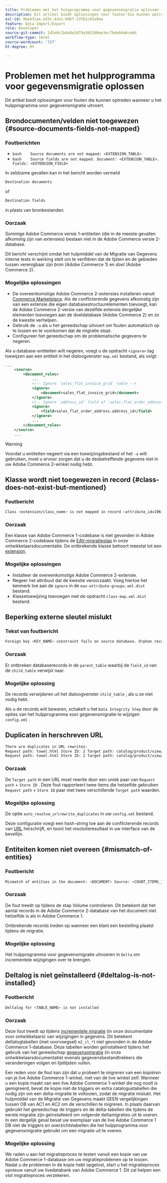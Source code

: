 ```yaml
---
title: Problemen met het hulpprogramma voor gegevensmigratie oplossen
description: Dit artikel biedt oplossingen voor fouten die kunnen optreden wanneer u het hulpprogramma voor gegevensmigratie uitvoert.
exl-id: 9beb31ae-ed3c-42e1-b0bf-33fb1c91e0ea
feature: Data Import/Export
role: Developer
source-git-commit: 1d2e0c1b4a8e3d79a362500ee3ec7bde84a6ce0d
workflow-type: tm+mt
source-wordcount: '727'
ht-degree: 0%

---
```


# Problemen met het hulpprogramma voor gegevensmigratie oplossen

Dit artikel biedt oplossingen voor fouten die kunnen optreden wanneer u het hulpprogramma voor gegevensmigratie uitvoert.

## Brondocumenten/velden niet toegewezen {#source-documents-fields-not-mapped}

### Foutberichten

* ```bash    Source documents are not mapped: <EXTENSION_TABLE>    ```
* ```bash    Source fields are not mapped. Document: <EXTENSION_TABLE>. Fields: <EXTENSION_FIELD>    ```

In zeldzame gevallen kan in het bericht worden vermeld

```bash
Destination documents
```

of

```bash
Destination fields
```

in plaats van bronbestanden.

### Oorzaak

Sommige Adobe Commerce versie 1-entiteiten (die in de meeste gevallen afkomstig zijn van extensies) bestaan niet in de Adobe Commerce versie 2-database.

Dit bericht verschijnt omdat het hulpmiddel van de Migratie van Gegevens interne tests in werking stelt om te verifiëren dat de lijsten en de gebieden tussen verenigbaar zijn *bron* (Adobe Commerce 1) en *doel* (Adobe Commerce 2).

### Mogelijke oplossingen

* De overeenkomstige Adobe Commerce 2-extensies installeren vanuit [Commerce Marketplace](https://marketplace.magento.com/).     Als de conflicterende gegevens afkomstig zijn van een extensie die eigen databasestructuurelementen toevoegt, kan de Adobe Commerce 2-versie van dezelfde extensie dergelijke elementen toevoegen aan de doeldatabase (Adobe Commerce 2) en zo de kwestie verhelpen.
* Gebruik de `-a` als u het gereedschap uitvoert om fouten automatisch op te lossen en te voorkomen dat de migratie stopt.
* Configureer het gereedschap om de problematische gegevens te negeren.

Als u database-entiteiten wilt negeren, voegt u de opdracht `<ignore>` tag toewijzen aan een entiteit in het dialoogvenster `map.xml` bestand, als volgt:

```xml
...
    <source>
        <document_rules>
            ...
            <!-- Ignore `sales_flat_invoice_grid` table -->
            <ignore>
                <document>sales_flat_invoice_grid</document>
            </ignore>
            <!-- Ignore `address_id` field of `sales_flat_order_address` table -->
            <ignore>
                <field>sales_flat_order_address.address_id</field>
            </ignore>
            ...
        </document_rules>
    </source>
    ...
```

>[!WARNING]
>
>Voordat u entiteiten negeert via een toewijzingsbestand of het `-a` wilt gebruiken, moet u ervoor zorgen dat u de desbetreffende gegevens niet in uw Adobe Commerce 2-winkel nodig hebt.

## Klasse wordt niet toegewezen in record {#class-does-not-exist-but-mentioned}

### Foutbericht

```bash
Class <extension/class_name> is not mapped in record <attribute_id=196>
```

### Oorzaak

Een klasse van Adobe Commerce 1-codebase is niet gevonden in Adobe Commerce 2-codebase tijdens de [EAV-migratiestap](https://devdocs.magento.com/guides/v2.3/migration/migration-tool-internal-spec.html#eav) in onze ontwikkelaarsdocumentatie. De ontbrekende klasse behoort meestal tot een [extension](https://glossary.magento.com/extension).

### Mogelijke oplossingen

* Installeer de overeenkomstige Adobe Commerce 2-extensie.
* Negeer het attribuut dat de kwestie veroorzaakt.    Voeg hiertoe het kenmerk toe aan de `ignore` in de `eav-attribute-groups.xml.dist` bestand.
* Klassetoewijzing toevoegen met de opdracht `class-map.xml.dist` bestand.

## Beperking externe sleutel mislukt

### Tekst van foutbericht

```bash
Foreign key <KEY_NAME> constraint fails on source database. Orphan records id: <id_1>, <id_2> from <child_table>.<field_id> has no referenced records in <parent_table>
```

### Oorzaak

Er ontbreken databaserecords in de `parent_table` waarbij de `field_id` van de `child_table` verwijst naar.

### Mogelijke oplossing

De records verwijderen uit het dialoogvenster `child_table` , als u ze niet nodig hebt.

Als u de records wilt bewaren, schakelt u het `Data Integrity Step` door de opties van het hulpprogramma voor gegevensmigratie te wijzigen `config.xml` .

## Duplicaten in herschreven URL

```xml
There are duplicates in URL rewrites:
Request path: towel.html Store ID: 2 Target path: catalog/product/view/id/10
Request path: towel.html Store ID: 2 Target path: catalog/product/view/id/12
```

### Oorzaak

De `Target path` in een URL moet rewrite door een uniek paar van `Request path` + `Store ID` . Deze fout rapporteert twee items die hetzelfde gebruiken `Request path` + `Store ID` paar met twee verschillende `Target path` waarden.

### Mogelijke oplossing

De optie `auto_resolve_urlrewrite_duplicates` in uw `config.xml` bestand.

Deze configuratie voegt een hash-string toe aan de conflicterende records van [URL](https://glossary.magento.com/url) herschrijft, en toont het resolutieresultaat in uw interface van de bevellijn.

## Entiteiten komen niet overeen {#mismatch-of-entities}

### Foutbericht

```bash
Mismatch of entities in the document: <DOCUMENT> Source: <COUNT_ITEMS_IN_SOURCE_TABLE> Destination: <COUNT_ITEMS_IN_DESTINATION_TABLE>
```

### Oorzaak

De fout treedt op tijdens de stap Volume controleren. Dit betekent dat het aantal records in de Adobe Commerce 2-database van het document niet hetzelfde is als in Adobe Commerce 1.

Ontbrekende records treden op wanneer een klant een bestelling plaatst tijdens de migratie.

### Mogelijke oplossing

Het hulpprogramma voor gegevensmigratie uitvoeren in `Delta` om incrementele wijzigingen over te brengen.

## Deltalog is niet geïnstalleerd {#deltalog-is-not-installed}

### Foutbericht

```bash
Deltalog for <TABLE_NAME> is not installed
```

### Oorzaak

Deze fout treedt op tijdens [incrementele migratie](https://devdocs.magento.com/guides/v2.3/migration/migration-migrate-delta.html) (in onze documentatie voor ontwikkelaars) van wijzigingen in gegevens. Dit betekent deltalogtabellen (met voorvoegsel) `m2_cl_*`) niet gevonden in de Adobe Commerce 1-database. Deze tabellen worden geïnstalleerd tijdens het gebruik van het gereedschap [gegevensmigratie](https://devdocs.magento.com/guides/v2.3/migration/migration-migrate-data.html) (in onze ontwikkelaarsdocumentatie) evenals gegevensbestandtrekkers die veranderingen volgen en lijstlijsten vullen.

Een reden voor de fout kan zijn dat u probeert te migreren van een *kopiëren* van je live Adobe Commerce 1-winkel, niet van de live winkel zelf. Wanneer u een kopie maakt van een live Adobe Commerce 1-winkel die nog nooit is gemigreerd, bevat de kopie niet de triggers en extra catalogustabellen die nodig zijn om een delta-migratie te voltooien, zodat de migratie mislukt. Het hulpmiddel van de Migratie van Gegevens maakt GEEN vergelijkingen tussen OB van AC1 en AC2 om de verschillen te migreren. In plaats daarvan gebruikt het gereedschap de triggers en de delta-tabellen die tijdens de eerste migratie zijn geïnstalleerd om volgende deltamigraties uit te voeren. In een dergelijk geval bevat uw exemplaar van de live Adobe Commerce 1 DB niet de triggers en overzichtstabellen die het hulpprogramma voor gegevensmigratie gebruikt om een migratie uit te voeren.

### Mogelijke oplossing

We raden u aan het migratieproces te testen vanuit een kopie van uw Adobe Commerce 1-database om uw migratieproblemen op te lossen. Nadat u de problemen in de kopie hebt opgelost, start u het migratieproces opnieuw vanuit uw livedatabank van Adobe Commerce 1. Dit zal helpen een vlot migratieproces verzekeren.
